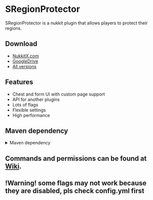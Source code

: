 # SRegionProtector
SRegionProtector is a nukkit plugin that allows players to protect their regions.
## Download
* [NukkitX.com](https://nukkitx.com/resources/sregionprotector.164/)
* [GoogleDrive](https://drive.google.com/file/d/12W6IXjtPWqS6WHfWe__ZQht7k_KVIfLG/view?usp=sharing)
* [All versions](https://drive.google.com/drive/folders/1Z98RAPGY-7NK49ktsBYkZgafUB50r7NC?usp=sharing)
## Features
* Chest and form UI with custom page support
* API for another plugins
* Lots of flags
* Flexible settings
* High performance
## Maven dependency
<details>
<summary>Maven dependency</summary>

```
<repositories>
    <repository>
        <id>SRegionProtector-master</id>
        <url>https://raw.github.com/SergeyDertan/SRegionProtector/mvn-repo/</url>
        <snapshots>
            <enabled>true</enabled>
            <updatePolicy>always</updatePolicy>
        </snapshots>
    </repository>
</repositories>
<dependencies>
    <dependency>
        <groupId>sergeydertan.sregionprotector</groupId>
        <artifactId>SRegionProtector</artifactId>
        <version>LATEST</version>
    </dependency>
</dependencies>
```

</details>

## Commands and permissions can be found at [Wiki](https://github.com/SergeyDertan/SRegionProtector/wiki).

## !Warning! some flags may not work because they are disabled, pls check config.yml first
